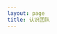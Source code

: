 ```yaml
---
layout: page
title: 认识团队
---
```


<script setup>
import {
  VPTeamPage,
  VPTeamPageTitle,
  VPTeamMembers,
  VPTeamPageSection
} from 'vitepress/theme'

const coreMembers = [
  {
    avatar: 'https://q.qlogo.cn/headimg_dl?dst_uin=1990248284&spec=100',
    name: 'Mr.ling',
    links: [
      { icon: 'github', link: 'https://github.com/wling-art' }
    ],
    sponsor: 'https://afdian.com/a/ZLServer',
    actionText: '捐赠'
  },
  {
    avatar: 'https://q.qlogo.cn/headimg_dl?dst_uin=869379440&spec=100',
    name: 'Linye_FL',
    links: [
      { icon: 'github', link: 'https://github.com/LinyeFL' }
    ],
  },
]

const partners = [
  {
    avatar: 'https://q.qlogo.cn/headimg_dl?dst_uin=2797202622&spec=100',
    name: 'bftysb',
    title: '捐赠 2 次, 共 300 元'
  },
  {
    avatar: 'https://q.qlogo.cn/headimg_dl?dst_uin=1494482621spec=100',
    name: 'Qingyi_Q',
    title: '捐赠 1 次, 共 100 元'
  },
  {
    avatar: 'https://q.qlogo.cn/headimg_dl?dst_uin=1511804425&spec=100',
    name: 'JTLong81',
    title: '捐赠 1 次, 共 300 元'
  }
]
</script>

<VPTeamPage>
  <VPTeamPageTitle>
    <template #title>
      认识团队
    </template>
    <template #lead>
      在这个页面你将了解服务器的核心人员组成
    </template>
  </VPTeamPageTitle>
  <VPTeamPageSection>
    <template #title>管理团队</template>
    <template #lead>这是目前白叶服务器的管理团队，感谢他们让白叶更美好！</template>
    <template #members>
      <VPTeamMembers size="medium" :members="coreMembers" />
    </template>
  </VPTeamPageSection>
  <VPTeamPageSection>
    <template #title>赞助者</template>
    <template #lead>这些是捐赠过白叶服务器的人，感谢他们让服务器渡过难关！(排名不分先后)</template>
    <template #members>
      <VPTeamMembers size="small" :members="partners" />
    </template>
  </VPTeamPageSection>
</VPTeamPage>
